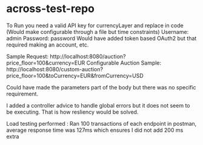 # across-test-repo


To Run you need a valid API key for currencyLayer and replace in code (Would make configurable through a file but time constraints)
Username: admin
Password: password
Would have added token based OAuth2 but that required making an account, etc.

Sample Request: http://localhost:8080/auction?price_floor=100&currency=EUR
Configurable Auction Sample: http://localhost:8080/custom-auction?price_floor=100&toCurrency=EUR&fromCurrency=USD

Could have made the parameters part of the body but there was no specific requirement.


I added a controller advice to handle global errors but it does not seem to be executing. That is how resliency would be solved.

Load testing performed : Ran 100 transactions of each endpoint in postman, average response time was 127ms which ensures I did not add 200 ms extra
